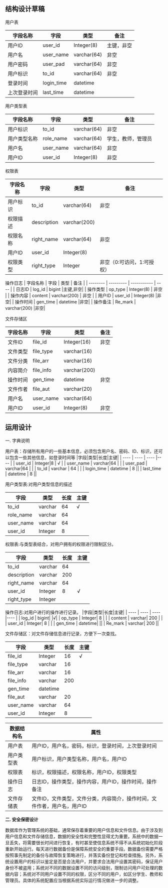 

结构设计草稿
---

用户表

|字段名称|字段|类型|备注|
| ---- | ---- | ---- | ---- |
| 用户ID | user_id | Integer(8) | 主键，非空 |
| 用户名 | user_name | varchar(64) | 非空 |
| 用户密码 | user_pad | varchar(64) | 非空 |
| 用户标识 | to_id | varchar(64) | 非空       |
| 登录时间 | login_time | datetime |            |
| 上次登录时间 | last_time | datetime |  |





用户类型表

| 字段名称 | 字段      | 类型        | 备注 |
| -------- | --------- | ----------- | ---- |
| 用户标识 | to_id     | varchar(64) | 非空 |
| 用户类型名称 | role_name | varchar(64) | 学生，教师，管理员 |
| 用户名 | user_name | varchar(64) | 非空 |
| 用户ID | user_id | Integer(8) | 非空 |



权限表

| 字段名称 | 字段      | 类型        | 备注 |
| -------- | --------- | ----------- | ---- |
| 用户标识 | to_id     | varchar(64) | 非空 |
| 权限描述| description | varchar(200) ||
| 权限名称| right_name | varchar(64) |非空|
| 用户ID | user_id | Integer(8) ||
| 权限类型 | right_type | Integer | 非空（0:可访问，1:可授权） |



操作日志
| 字段名称 | 字段      | 类型        | 备注 |
| -------- | --------- | ----------- | ---- |
| 日志ID | log_id | bigint |主键,非空|
| 操作类型 | op_type | Integer(8) | 非空      |
| 操作内容 | content | varchar(200) | 非空      |
| 用户ID | user_id  | Integer(8)   |非空|
| 操作时间 | gen_time | datetime |非空|
| 操作备注 | Re_mark | varchar(200) |非空|



文件存储区

| 字段名称 | 字段      | 类型        | 备注 |
| -------- | --------- | ----------- | ---- |
| 文件ID | file_id | Integer(16) |非空|
| 文件类型 | file_type | varchar(16) |      |
| 文件分类 | file_arr | varchar(16) ||
| 内容简介 | file_info | varchar(200) ||
| 操作时间 | gen_time  | datetime     |非空|
| 文件作者 | file_aut  | varchar(20) ||
| 用户名   | user_name | varchar(64)  ||
| 用户ID | user_id | Integer(8) |非空|







运用设计
---




一. 字典说明

用户表：存储所有用户的一些基本信息，必须包含用户名、密码、ID、标识，还可以包含一些其他信息，如登录时间等
|字段|类型|长度|主键|
| ---- | ---- | ---- |---- |
| user_id | Integer|8 | √ |
| user_name | varchar|64 |  |
| user_pad | varchar|64 |  |
| to_id | varchar | 64   |        |
| login_time | datetime | 8 ||
| last_time | datetime | 8 ||


用户类型表:对用户类型信息的描述

|字段|类型|长度|主键|
| ---- | ---- | ---- |---- |
| to_id     | varchar|64 |√|
| role_name | varchar|64 |  |
| user_name | varchar|64 |  |
| user_id | Integer|8 |  |

权限表:与类型表结合，对用户拥有的权限进行限制区分。

|字段|类型|长度|主键|
| ---- | ---- | ---- |---- |
| to_id     | varchar|64 |  |
| description | varchar|200 ||
| right_name | varchar|64 ||
| user_id | Integer|8 |√|
| right_type | Integer |  ||

操作日志:对用户进行的操作进行记录。
|字段|类型|长度|主键|
| ---- | ---- | ---- |---- |
| log_id | bigint|  |√|
| op_type | Integer| 8 |       |
| content | varchar| 200 |       |
| user_id  | Integer| 8   | |
| gen_time | datetime|  ||
| Re_mark | varchar| 200 ||


文件存储区：对文件存储信息进行记录，方便下一次查找。

|字段|类型|长度|主键|
| ---- | ---- | ---- |---- |
| file_id | Integer|16 |√|
| file_type | varchar|16 |      |
| file_arr | varchar|16 ||
| file_info | varchar|200 ||
| gen_time  | datetime|     ||
| file_aut  | varchar|20 ||
| user_name | varchar|64  ||
| user_id | Integer|8 ||






|数据结构名|属性|
| ---- |---- |
| 用户表 | 用户ID，用户名，密码，标识，登录时间，上次登录时间 |
| 用户类型表 | 用户标识，用户类型名称，用户名，用户ID |
| 权限表 | 标识，权限描述，权限名称，用户ID，权限类型 |
| 操作日志 | 日志ID，操作类型，操作内容，用户ID，操作时间，操作备注 |
| 文件存储表 | 文件ID，文件类型，文件分类，内容简介，操作时间，文件作者，用户名，用户ID |





**二. 安全保密设计**

  数据库作为管理系统的基础，通常保存着重要的用户信息和文件信息。由于涉及到用户信息和文件存储信息，数据的安全性和完整性显得尤为重要。系统中的数据一旦丢失，将需要很长时间进行恢复，有时甚至使信息系统不得不从系统初始化阶段重新开始运行。每天进行数据备份是保障系统安全的重要手段。数据备份需要严格按照事先制定的备份与故障恢复策略进行，并落实备份登记和检查措施。另外，系统设置用户的标识以鉴定是否是合法用户，并要求合法用户设置其密码，保证用户身份不被盗用；系统对不同的数据设置不同的访问级别，限制访问用户可处理的数据内容；系统对不同用户设置不同的权限，区分不同的用户，如区分学生、教师和管理员。具体的系统配置应当根据系统实际运行情况做进一步的调整。
